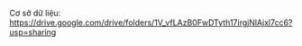 Cơ sở dữ liệu: 
https://drive.google.com/drive/folders/1V_vfLAzB0FwDTyth17irgjNlAjxl7cc6?usp=sharing
